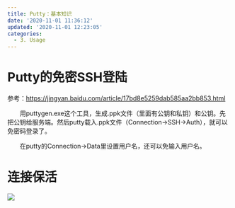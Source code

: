 ```yaml
---
title: Putty：基本知识
date: '2020-11-01 11:36:12'
updated: '2020-11-01 12:23:05'
categories:
  - 3. Usage
---
```

# Putty的免密SSH登陆

参考：<https://jingyan.baidu.com/article/17bd8e5259dab585aa2bb853.html>

　　用puttygen.exe这个工具，生成.ppk文件（里面有公钥和私钥）和公钥。先把公钥给服务端。然后putty载入.ppk文件（Connection→SSH→Auth），就可以免密码登录了。

　　在putty的Connection→Data里设置用户名，还可以免输入用户名。

# 连接保活

![](https://raw.githubusercontent.com/furrybear/res/master/img/20190223103014.png)

